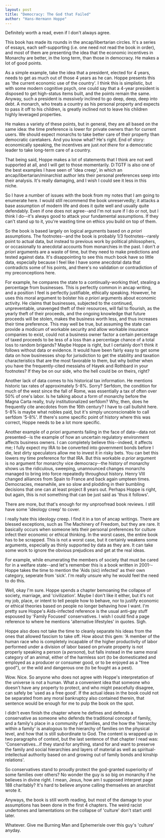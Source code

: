 ```yaml
---
layout: post
title: "Democracy: The God that Failed"
author: "Hans-Hermann Hoppe"
---
```

Definitely worth a read, even if I don't always agree.

This book has made its rounds in the ancap/libertarian circles.  It's a series of essays, each self-supporting (i.e. one need not read the book in order), and most of them are presenting the idea that the economic incentives in Monarchy are better, in the long term, than those in democracy.  He makes a lot of good points.

As a simple example, take the idea that a president, elected for 4 years, needs to get as much out of those 4 years as he can.  Hoppe presents this as 'the current economic use of the country'.  I think this is simplistic, but with some modern cognitive psych, one could say that a 4-year president is disposed to get high-status items built, and the points remain the same.  Anyway, such a president is *massively* inclined to go deep, deep, deep into debt.  A monarch, who treats a country as his personal property and expects to pass it off to his children, is greatly inclined not to leave his children highly leveraged properties.

He makes a variety of these points, but in general, they are all based on the same idea: the time preference is lower for private owners than for current users.  We should expect monarchs to take better care of their property than democratic caretakers.  And you know what?  He's right.  End of story: economically speaking, the incentives are just *not there* for a democratic leader to take long-term care of a country.

That being said, Hoppe makes a lot of statements that I think are not well supported at all, and I will get to those momentarily.  D:TGTF is also one of the best examples I have seen of 'idea creep', in which an ancap/libertarian/minarchist author lets their personal preferences seep into their analysis.  It's really damaging, and I wish I could see it less in this niche.

So I have a number of issues with the book from my notes that I am going to enumerate here.  I would still recommend the book unreservedly; it attacks a base assumption of modern life and does it quite well and usually quite defendably.  Even if one does not agree--and I'm not sure if I do or not, but I think I do--it's always good to attack your fundamental assumptions.  If they can't stand up to it, you're wasting time on ethics you build on top of them.

So the book is based largely on logical arguments based on *a priori* assumptions.  The footnotes--and the book is probably 1/3 footnotes--rarely point to actual data, but instead to previous work by political philosophers, or occasionally to anecdotal accounts from monarchies in the past.  I don't *a priori* arguments are a waste of time, but they need to make predictions and tested against data.  It's disappointing to see this much book have so little data, especially because I feel like I have some anecdotal data that contradicts some of his points, and there's no validation or contradiction of my preconceptions here.

For example, he compares the state to a continually-working thief, stealing a percentage from businesses.  This is perfectly common in ancap writing, and a position I feel is perfectly justifiable, ethically speaking.  However, he uses this moral argument to bolster his *a priori* arguments about economic activity.  He claims that businesses, subjected to the continued, unpreventable, unavenged theft of their resources, will fail to flourish, as the yearly theft of their proceeds, and the ongoing knowledge that future proceeds will be stolen, makes the business worth less, and thus increases their time preference.  This may well be true, but assuming the state can provide a modicum of workable security and allow workable insurance companies to exist, could not a business owner factor a certain percentage of taxed proceeds to be less of a loss than a percentage chance of a total loss to random brigands?  Maybe Hoppe is right, but I certainly don't think it follows without data or evidence.  It would have been fairly easy to get some data on how businesses shop for jurisdiction to get the stability and taxation characteristics that are the most favorable to them, but why bother when you have the frequently-cited messiahs of Hayek and Rothbard in your footnotes?  If they be on our side, who the hell could be on theirs, right?

Another lack of data comes to his historical tax information.  He mentions historic tax rates of approximately 5-8%.  Sorry?  Serfdom, the condition for much of the west since the fall of Rome, was essentially a tax of often over 50% of one's labor.  Is he talking about a form of monarchy before the Magna Carta really, truly institutionalized serfdom?  Why, then, does he frequently cite anecdotes from the 16th century?  I have to call bullshit here.  5-8% is maybe what nobles paid, but it's simply unconscionable to call serfdom '5-8%'.  If there's some specific point of history where this was correct, Hoppe needs to be a lot more specific.

Another example of *a priori* arguments failing in the face of data--data not presented--is the example of how an uncertain regulatory environment affects business owners.  I can completely believe this--indeed, it affects me; I fully expect my IRA to be converted into government bonds before I die, lest dirty speculators allow me to invest it in risky bets.  You can bet this lowers my time preference for that IRA.  But this workable *a prior* argument is no argument for monarchy vice democracy--the history of monarchy shows us the ridiculous, sweeping, unannounced changes monarchs managed to bring into force repeatedly throughout history.  Henry VIII changed alliances from Spain to France and back again umpteen times.  Democracies, meanwhile, are so slow and plodding in their bumbling decisions that one can at least project 8 years out.  Perhaps Hoppe is right, but again, this is not something that can be just said as 'thus it follows'.

There are more, but that's enough for my unproofread book reviews.  I still have some 'ideology creep' to cover.

I really hate this ideology creep.  I find it in a ton of ancap writings.  There are blessed exceptions, such as The Machinery of Freedom, but they are rare.  It basically occurs when someone lets their personal preferences for culture infect their economic or ethical thinking.  In the worst cases, the entire book has to be scrapped.  This is not a worst case, but it certainly weakens some arguments, especially as thinly supported by data as they are.  It can take some work to ignore the obvious prejudices and get at the real ideas.

For example, while enumerating the members of society that must be cared for in a welfare state--and let's remember this is a book written in 2001--Hoppe takes the time to mention the 'Aids (sic) infected' as their own category, seperate from 'sick'.  I'm really unsure why he would feel the need to do this.

Well, okay I'm sure.  Hoppe spends a chapter bemoaning the collapse of society, marriage, and 'civilization'.  Maybe I don't like it either, but it's not my job, place, or intent to tell people how to behave, nor to justify economic or ethical theories based on people no longer behaving how I want.  I'm pretty sure Hoppe's Aids-infected reference is the usual anti-gay stuff espoused by 'Family Focused' conservatives.  I wish I could find a page reference to where he mentions 'alternative lifestyles' in quotes.  Sigh.

Hoppe also does not take the time to cleanly separate his ideas from the ones that allowed fascism to take off.  How about this gem:  'A member of the human race who is completely incapable of the higher productivity of labor performed under a division of labor based on private property is not properly speaking a person (a *persona*), but falls instead in the same moral category of an animal, either of the harmless sort (to be domesticated and employed as a producer or consumer good, or to be enjoyed as a "free good"), or the wild and dangerous one (to be fought as a pest).

Wow.  Nice.  So anyone who does not agree with Hoppe's interpretation of the universe is not a human.  What a convenient idea that someone who doesn't have any property to protect, and who might peacefully disagree, can safely be 'used as a free good'.  If the actual ideas in the book could not be separated from any moral bankruptcy also contained therein, that sentence would be enough for me to pulp the book on the spot.

I didn't even finish the chapter where he defines and defends a conservative as someone who defends the traditional concept of family, and a family's place in a community of families, and the how the 'hierarchy within a family' is analogous to the hierarchy of families on the physical level, and how that is still subordinate to God.  The content is wrapped up in two paragraphs of context, but the last sentence of that chapter I read was: 'Conservatives...if they stand for anything, stand for and want to preserve the family and social hierarchies and layers of material as well as spiritual-intellectual authority based on and growing out of family bonds and kinship relations'.

So conservatives stand to proudly protect the god-granted superiority of some families over others?  No wonder the guy is so big on monarchy if he believes in divine right.  I mean, Jesus, how am I supposed interpret page 188 charitably?  It's hard to believe anyone calling themselves an anarchist wrote it.

Anyways, the book is still worth reading, but most of the damage to your assumptions has been done in the first 4 chapters.  The weird racist undertones and lamentations on the collapse of 'culture' don't start until later.

Whatever.  Give me Burning Man and Ephemerisle over this guy's 'culture' anyday.











